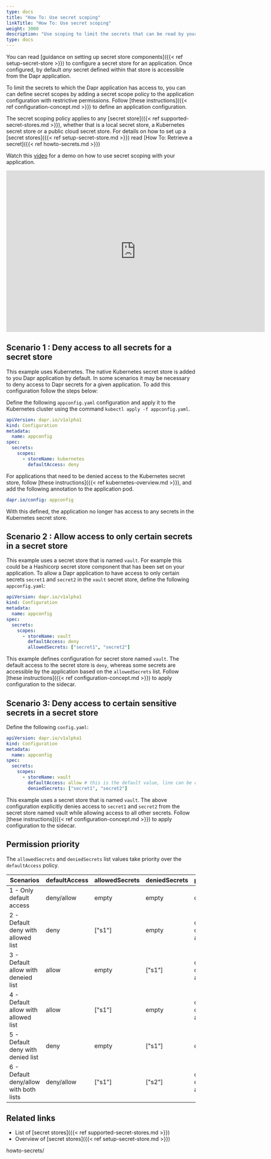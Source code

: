 ```yaml
---
type: docs
title: "How To: Use secret scoping"
linkTitle: "How To: Use secret scoping"
weight: 3000
description: "Use scoping to limit the secrets that can be read by your application from secret stores"
type: docs
---
```


You can read [guidance on setting up secret store components]({{< ref setup-secret-store >}}) to configure a secret store for an application. Once configured, by default *any* secret defined within that store is accessible from the Dapr application.

To limit the secrets to which the Dapr application has access to, you can can define secret scopes by adding a secret scope policy to the application configuration with restrictive permissions. Follow [these instructions]({{< ref configuration-concept.md >}}) to define an application configuration.

The secret scoping policy applies to any [secret store]({{< ref supported-secret-stores.md >}}), whether that is a local secret store, a Kubernetes secret store or a public cloud secret store. For details on how to set up a [secret stores]({{< ref setup-secret-store.md >}}) read [How To: Retrieve a secret]({{< ref howto-secrets.md >}})

Watch this [video](https://youtu.be/j99RN_nxExA?start=2272) for a demo on how to use secret scoping with your application.
<iframe width="688" height="430" src="https://www.youtube.com/embed/j99RN_nxExA?start=2272" frameborder="0" allow="accelerometer; autoplay; clipboard-write; encrypted-media; gyroscope; picture-in-picture" allowfullscreen></iframe>

## Scenario 1 : Deny access to all secrets for a secret store

This example uses Kubernetes. The native Kubernetes secret store is added to you Dapr application by default. In some scenarios it may be necessary to deny access to Dapr secrets for a given application. To add this configuration follow the steps below:

Define the following `appconfig.yaml` configuration and apply it to the Kubernetes cluster using the command `kubectl apply -f appconfig.yaml`.

```yaml
apiVersion: dapr.io/v1alpha1
kind: Configuration
metadata:
  name: appconfig
spec:
  secrets:
    scopes:
      - storeName: kubernetes
        defaultAccess: deny
```

For applications that need to be denied access to the Kubernetes secret store, follow [these instructions]({{< ref kubernetes-overview.md >}}), and add the following annotation to the application pod.

```yaml
dapr.io/config: appconfig
```

With this defined, the application no longer has access to any secrets in the Kubernetes secret store.

## Scenario 2 : Allow access to only certain secrets in a secret store

This example uses a secret store that is named `vault`. For example this could be a Hashicorp secret store component that has been set on your application. To allow a Dapr application to have access to only certain secrets `secret1` and `secret2` in the `vault` secret store, define the following `appconfig.yaml`:

```yaml
apiVersion: dapr.io/v1alpha1
kind: Configuration
metadata:
  name: appconfig
spec:
  secrets:
    scopes:
      - storeName: vault
        defaultAccess: deny
        allowedSecrets: ["secret1", "secret2"]
```

This example defines configuration for secret store named `vault`. The default access to the secret store is `deny`, whereas some secrets are accessible by the application based on the `allowedSecrets` list. Follow [these instructions]({{< ref configuration-concept.md >}}) to apply configuration to the sidecar.

## Scenario 3: Deny access to certain sensitive secrets in a secret store

Define the following `config.yaml`:

```yaml
apiVersion: dapr.io/v1alpha1
kind: Configuration
metadata:
  name: appconfig
spec:
  secrets:
    scopes:
      - storeName: vault
        defaultAccess: allow # this is the default value, line can be omitted
        deniedSecrets: ["secret1", "secret2"]
```

This example uses a secret store that is named `vault`. The above configuration explicitly denies access to `secret1` and `secret2` from the secret store named vault while allowing access to all other secrets. Follow [these instructions]({{< ref configuration-concept.md >}}) to apply configuration to the sidecar.

## Permission priority

The `allowedSecrets` and `deniedSecrets` list values take priority over the `defaultAccess` policy.

Scenarios | defaultAccess | allowedSecrets | deniedSecrets | permission
---- | ------- | -----------| ----------| ------------
1 - Only default access  | deny/allow | empty | empty | deny/allow
2 - Default deny with allowed list | deny | ["s1"] | empty | only "s1" can be accessed
3 - Default allow with deneied list | allow | empty | ["s1"] | only "s1" cannot be accessed
4 - Default allow with allowed list  | allow | ["s1"] | empty | only "s1" can be accessed
5 - Default deny with denied list  | deny | empty | ["s1"] | deny
6 - Default deny/allow with both lists  | deny/allow | ["s1"] | ["s2"] | only "s1" can be accessed

## Related links
* List of [secret stores]({{< ref supported-secret-stores.md >}})
* Overview of [secret stores]({{< ref setup-secret-store.md >}})

howto-secrets/
